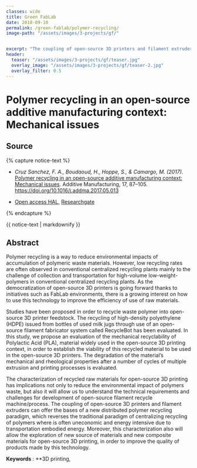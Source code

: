 ```yaml
---
classes: wide
title: Green FabLab
date: 2018-09-10
permalink: /green-fablab/polymer-recycling/
image-path: "/assets/images/3-projects/gf/"


excerpt: "The coupling of open-source 3D printers and filament extruders can offer the bases of a new distributed polymer recycling paradigm"
header:
  teaser: "/assets/images/3-projects/gf/teaser.jpg"
  overlay_image: "/assets/images/3-projects/gf/teaser-2.jpg"
  overlay_filter: 0.5
---
```


# Polymer recycling in an open-source additive manufacturing context: Mechanical issues


## Source 

{% capture notice-text %}
* <cite>Cruz Sanchez, F. A., Boudaoud, H., Hoppe, S., & Camargo, M. (2017). </cite>[Polymer recycling in an open-source additive manufacturing context: Mechanical issues](https://doi.org/10.1016/j.addma.2017.05.013). Additive Manufacturing, 17, 87–105. https://doi.org/10.1016/j.addma.2017.05.013 

* [Open access HAL](https://hal.archives-ouvertes.fr/hal-01629449), [Researchgate](https://www.researchgate.net/publication/318921880_Polymer_Recycling_in_an_Open-Source_Additive_Manufacturing_Context_Mechanical_Issues)

{% endcapture %}

<div class="small notice--info">  
  {{ notice-text | markdownify }}
</div>



## Abstract

Polymer recycling is a way to reduce environmental impacts of accumulation of polymeric waste materials.
However, low recycling rates are often observed in conventional centralized recycling plants mainly to the challenge of collection and transportation for high-volume low-weight-polymers in conventional centralized recycling plants. As the democratization of open-source 3D printers is going forward thanks to initiatives such as FabLab environments, there is a growing interest on how to use this technology to improve the efficiency of use of raw materials. 

Studies have been proposed in order to recycle waste polymer into open-source 3D printer feedstock. The recycling of high-density polyethylene (HDPE) issued from bottles of used milk jugs through use of an open-source filament fabricator system called RecycleBot has been evaluated. In this study, we propose an evaluation of the mechanical recyclability of Polylactic Acid (PLA), material widely used in the open-source 3D printing context, in order to establish the viability of this recycled material to be used in the open-source 3D printers. The degradation of the material’s mechanical and rheological properties after a number of cycles of multiple extrusion and printing processes is evaluated. 

The characterization of recycled raw materials for open-source 3D printing has implications not only to reduce the environmental impact of polymers waste, but also it will allow us to understand the technical requirements and challenges for development of open-source filament recycle machine/process. The coupling of open-source 3D printers and filament extruders can offer the bases of a new distributed polymer recycling paradigm, which reverses the traditional paradigm of centralizing recycling of polymers where is often uneconomic and energy intensive due to transportation embodied energy. Moreover, this characterization also will allow the exploration of new source of materials and new composite materials for open-source 3D printing, in order to improve the quality of products made by this technology.

**Keywords** : **3D printing, 
